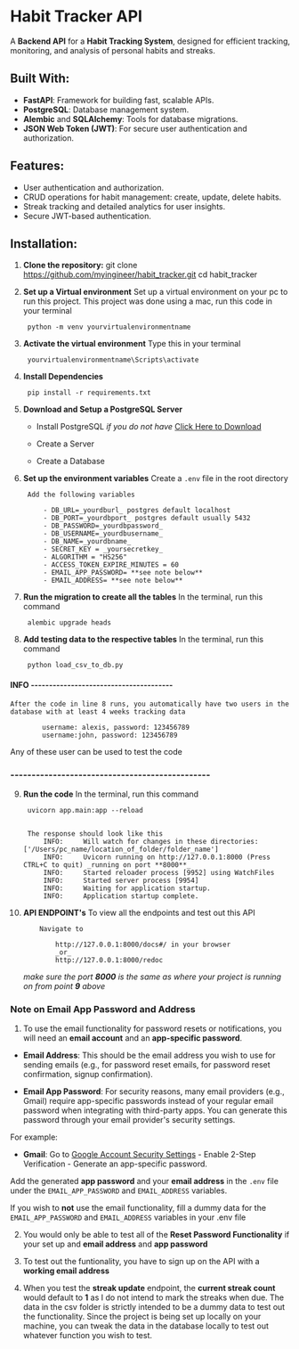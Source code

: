 # Habit Tracker API

A **Backend API** for a **Habit Tracking System**, designed for efficient tracking, monitoring, and analysis of personal habits and streaks.

## Built With:
- **FastAPI**: Framework for building fast, scalable APIs.
- **PostgreSQL**: Database management system.
- **Alembic** and **SQLAlchemy**: Tools for database migrations.
- **JSON Web Token (JWT)**: For secure user authentication and authorization.

## Features:
- User authentication and authorization.
- CRUD operations for habit management: create, update, delete habits.
- Streak tracking and detailed analytics for user insights.
- Secure JWT-based authentication.

## Installation:

1. **Clone the repository:**
   git clone https://github.com/myingineer/habit_tracker.git
   cd habit_tracker

2. **Set up a Virtual environment**
    Set up a virtual environment on your pc to run this project.
    This project was done using a mac, run this code in your terminal

        python -m venv yourvirtualenvironmentname

3. **Activate the virtual environment**
    Type this in your terminal

        yourvirtualenvironmentname\Scripts\activate 

4. **Install Dependencies**

        pip install -r requirements.txt

5. **Download and Setup a PostgreSQL Server**
    - Install PostgreSQL _if you do not have_
        [Click Here to Download](https://www.postgresql.org/download/)

    - Create a Server
    - Create a Database

6. **Set up the environment variables**
    Create a `.env` file in the root directory

        Add the following variables
        
            - DB_URL=_yourdburl_ postgres default localhost
            - DB_PORT=_yourdbport_ postgres default usually 5432
            - DB_PASSWORD=_yourdbpassword_
            - DB_USERNAME=_yourdbusername_
            - DB_NAME=_yourdbname_
            - SECRET_KEY = _yoursecretkey_
            - ALGORITHM = "HS256"
            - ACCESS_TOKEN_EXPIRE_MINUTES = 60
            - EMAIL_APP_PASSWORD= **see note below**
            - EMAIL_ADDRESS= **see note below**

7. **Run the migration to create all the tables**
    In the terminal, run this command

        alembic upgrade heads

8. **Add testing data to the respective tables**
    In the terminal, run this command

        python load_csv_to_db.py

#### INFO ---------------------------------------
    After the code in line 8 runs, you automatically have two users in the database with at least 4 weeks tracking data

            username: alexis, password: 123456789
            username:john, password: 123456789
Any of these user can be used to test the code
### -----------------------------------------------

9. **Run the code**
    In the terminal, run this command

        uvicorn app.main:app --reload


        The response should look like this 
            INFO:     Will watch for changes in these directories: ['/Users/pc_name/location_of_folder/folder_name']
            INFO:     Uvicorn running on http://127.0.0.1:8000 (Press CTRL+C to quit) _running on port **8000**_
            INFO:     Started reloader process [9952] using WatchFiles
            INFO:     Started server process [9954]
            INFO:     Waiting for application startup.
            INFO:     Application startup complete.

10. **API ENDPOINT's**
    To view all the endpoints and test out this API

            Navigate to
            
                http://127.0.0.1:8000/docs#/ in your browser
                _or_
                http://127.0.0.1:8000/redoc

    _make sure the port **8000** is the same as where your project is running on from point **9** above_


### **Note on Email App Password and Address**  
1. To use the email functionality for password resets or notifications, you will need an **email account** and an **app-specific password**.

- **Email Address**: This should be the email address you wish to use for sending emails (e.g., for password reset emails, for password reset confirmation, signup confirmation).

- **Email App Password**: For security reasons, many email providers (e.g., Gmail) require app-specific passwords instead of your regular email password when integrating with third-party apps. You can generate this password through your email provider's security settings.

For example:
- **Gmail**: Go to [Google Account Security Settings](https://myaccount.google.com/security)
            - Enable 2-Step Verification
            - Generate an app-specific password.

Add the generated **app password** and your **email address** in the `.env` file under the `EMAIL_APP_PASSWORD` and `EMAIL_ADDRESS` variables.

If you wish to **not** use the email functionality, fill a dummy data for the `EMAIL_APP_PASSWORD` and `EMAIL_ADDRESS` variables in your .env file

2. You would only be able to test all of the **Reset Password Functionality** if your set up and **email address** and **app password**

3. To test out the funtionality, you have to sign up on the API with a **working email address**

4. When you test the **streak update** endpoint, the **current streak count** would default to **1** as I do not intend to mark the streaks when due. The data in the csv folder is strictly intended to be a dummy data to test out the functionality. 
Since the project is being set up locally on your machine, you can tweak the data in the database locally to test out whatever function you wish to test.